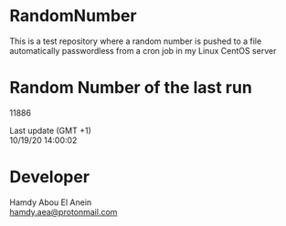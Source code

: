 # RandomNumber    
This is a test repository where a random number is pushed to a file automatically passwordless from a cron job in my Linux CentOS server    
# Random Number of the last run   
11886
      
Last update (GMT +1)    
10/19/20 14:00:02
# Developer    
Hamdy Abou El Anein   
hamdy.aea@protonmail.com

